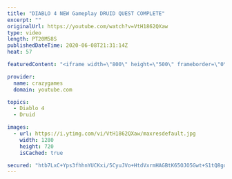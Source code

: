 ```yaml
---
title: "DIABLO 4 NEW Gameplay DRUID QUEST COMPLETE"
excerpt: ""
originalUrl: https://youtube.com/watch?v=VtH1862QXaw
type: video
length: PT20M58S
publishedDateTime: 2020-06-08T21:31:14Z
heat: 57

featuredContent: "<iframe width=\"800\" height=\"500\" frameborder=\"0\" src=\"https://www.youtube.com/embed/VtH1862QXaw\" allow=\"accelerometer; autoplay; encrypted-media; gyroscope; picture-in-picture\" allowfullscreen></iframe>"

provider:
  name: crazygames
  domain: youtube.com

topics:
  - Diablo 4
  - Druid

images:
  - url: https://i.ytimg.com/vi/VtH1862QXaw/maxresdefault.jpg
    width: 1280
    height: 720
    isCached: true

secured: "htb7LxC+Yps3fhhnYUCKxi/5CyuJVo+HtdVxrmHAGBtK65OJO5Gwt+S1tQ8goL4T3L1blR1kDfYnVUTdyqwy9XVTQvJxVYV3EEjHL5Vjy6U9VOXxc8IMTJtiiYDh0dYK3qzBEtqIAWHq5zQd4gCsrU85KQNnXgL8oeFMdSjtoukEKPBzyHJe/BSFzZn90IdqzeHX5aHuYPxLFQi6VWNkGjhAG/76iGGKSvF3yNddvueTwPilxfcmSmAG+gBnwyMv1xiGwEz3CkDffPgRybAZSzfsAXOb1G/oOKd+MJQmqymVc7ZYMrp4Y4yrpbHqneAIh6y/vwe6eLeaTekByIZmhnY0XU1xR/eKaLRMqTNoi4+lQSwPMscdtlpL06UUYkoA1wvaK7c6ne9eSlCCYNhPtyoXg2dK0GkABhDzo1UJ+HU=;3ZRDvmjjSV5D7RUYad5baA=="
---
```


